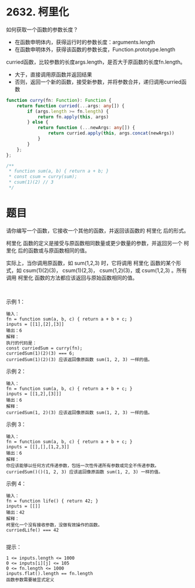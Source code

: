 # 2632. 柯里化

如何获取一个函数的参数长度？
- 在函数申明体内，获得运行时的参数长度：arguments.length
- 在函数申明体外，获得该函数的参数长度，Function.prototype.length


curried函数，比较参数的长度args.length，是否大于原函数的长度fn.length。
- 大于，直接调用原函数并返回结果
- 否则，返回一个新的函数，接受新参数，并将参数合并，递归调用curried函数

```ts
function curry(fn: Function): Function {
    return function curried(...args: any[]) {
        if (args.length >= fn.length) {
            return fn.apply(this, args)
        } else {
            return function (...newArgs: any[]) {
                return curried.apply(this, args.concat(newArgs))
            }
        }
    };
};

/**
 * function sum(a, b) { return a + b; }
 * const csum = curry(sum);
 * csum(1)(2) // 3
 */
```

# 题目
请你编写一个函数，它接收一个其他的函数，并返回该函数的 柯里化 后的形式。

柯里化 函数的定义是接受与原函数相同数量或更少数量的参数，并返回另一个 柯里化 后的函数或与原函数相同的值。

实际上，当你调用原函数，如 sum(1,2,3) 时，它将调用 柯里化 函数的某个形式，如 csum(1)(2)(3)， csum(1)(2,3)， csum(1,2)(3)，或 csum(1,2,3) 。所有调用 柯里化 函数的方法都应该返回与原始函数相同的值。

 


示例 1：
```
输入：
fn = function sum(a, b, c) { return a + b + c; }
inputs = [[1],[2],[3]]
输出：6
解释：
执行的代码是：
const curriedSum = curry(fn);
curriedSum(1)(2)(3) === 6;
curriedSum(1)(2)(3) 应该返回像原函数 sum(1, 2, 3) 一样的值。
```
示例 2：
```
输入：
fn = function sum(a, b, c) { return a + b + c; }
inputs = [[1,2],[3]]]
输出：6
解释：
curriedSum(1, 2)(3) 应该返回像原函数 sum(1, 2, 3) 一样的值。
```
示例 3：
```
输入：
fn = function sum(a, b, c) { return a + b + c; }
inputs = [[],[],[1,2,3]]
输出：6
解释：
你应该能够以任何方式传递参数，包括一次性传递所有参数或完全不传递参数。
curriedSum()()(1, 2, 3) 应该返回像原函数 sum(1, 2, 3) 一样的值。
```
示例 4：
```
输入：
fn = function life() { return 42; }
inputs = [[]]
输出：42
解释：
柯里化一个没有接收参数，没做有效操作的函数。
curriedLife() === 42
 
```
提示：
```
1 <= inputs.length <= 1000
0 <= inputs[i][j] <= 105
0 <= fn.length <= 1000
inputs.flat().length == fn.length
函数参数需要被显式定义
```